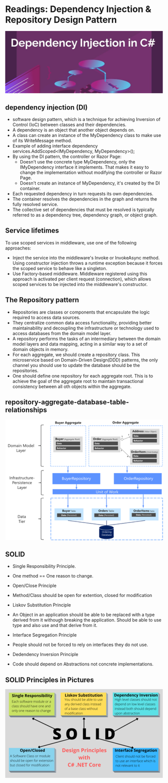 # Readings: Dependency Injection & Repository Design Pattern

![](./img/Depandancy1.jpg)

## dependency injection (DI) 
- software design pattern, which is a technique for achieving Inversion of Control (IoC) between classes and their dependencies.
- A dependency is an object that another object depends on.
- A class can create an instance of the MyDependency class to make use of its WriteMessage method. 
- Example of adding interface dependency
services.AddScoped<IMyDependency, MyDependency>();
- By using the DI pattern, the controller or Razor Page:
    - Doesn't use the concrete type MyDependency, only the IMyDependency interface it implements. That makes it easy to change the implementation without modifying the controller or Razor Page.
    - Doesn't create an instance of MyDependency, it's created by the DI container.
 -  Each requested dependency in turn requests its own dependencies.
 - The container resolves the dependencies in the graph and returns the fully resolved service.
 - The collective set of dependencies that must be resolved is typically referred to as a dependency tree, dependency graph, or object graph.
 ## Service lifetimes
To use scoped services in middleware, use one of the following approaches:
   - Inject the service into the middleware's Invoke or InvokeAsync method. Using constructor injection throws a runtime exception because it forces the scoped service to behave like a singleton. 
   - Use Factory-based middleware. Middleware registered using this approach is activated per client request (connection), which allows scoped services to be injected into the middleware's constructor.
   ## The Repository pattern
   - Repositories are classes or components that encapsulate the logic required to access data sources.
   - They centralize common data access functionality, providing better maintainability and decoupling the infrastructure or technology used to access databases from the domain model layer.
   - A repository performs the tasks of an intermediary between the domain model layers and data mapping, acting in a similar way to a set of domain objects in memory. 
- For each aggregate, we should create a repository class. This microservice based on Domain-Driven Design(DDD) patterns, the only channel you should use to update the database should be the repositories.
- One should define one repository for each aggregate root. This is to achieve the goal of the aggregate root to maintain transactional consistency between all oth objects within the aggregate.

## repository-aggregate-database-table-relationships

![](./img/repository-aggregate-database-table-relationships.png)

## SOLID

- Single Responsibility Principle.

- One method == One reason to change.

- Open/Close Principle

- Method/Class should be open for extention, closed for modification

- Liskov Substitution Principle

- An Object in an application should be able to be replaced with a type derived from it withough breaking the application. Should be able to use type <Animal> and also use <Dog> and <CAT> that derive from it.

- Interface Segregation Principle

- People should not be forced to rely on interfaces they do not use.

- Dedendency Inversion Principle

- Code should depend on Abstractions not concrete implementations.

## SOLID Principles in Pictures

![](./img/Solid-Principles-in-C-.NET-Core-5.png)




